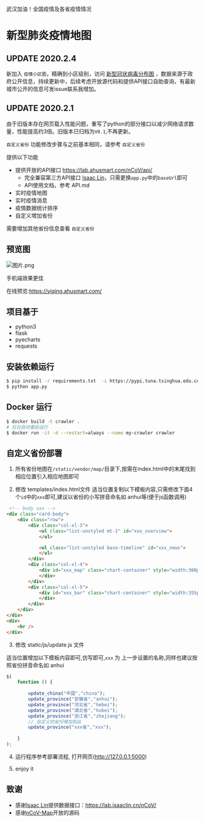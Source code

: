 武汉加油！全国疫情及各省疫情情况
# 新型肺炎疫情地图

## UPDATE 2020.2.4

新加入 `疫情小区图`，精确到小区级别，访问 [新型冠状病毒分布图](https://ncov.ahusmart.com/) ，数据来源于政府公开信息，持续更新中，后续考虑开放源代码和提供API接口自助查询，有最新城市公开的信息可发issue联系我增加。

## UPDATE 2020.2.1

由于旧版本存在网页载入性能问题，重写了python的部分接口以减少网络请求数量，性能提高约3倍。旧版本已归档为`V0.1`,不再更新。

`自定义省份` 功能修改步骤与之前基本相同，请参考 `自定义省份`

提供以下功能

* 提供开放的API接口 https://lab.ahusmart.com/nCoV/api/ 
  * 完全兼容第三方API接口 [Isaac Lin](https://github.com/BlankerL)，只需更换`app.py`中的`baseUrl`即可
  * API使用文档，参考 API.md
* 实时疫情地图
* 实时疫情消息
* 疫情数据统计排序
* 自定义增加省份


需要增加其他省份信息查看 `自定义省份` 

## 预览图

![图片.png](https://i.loli.net/2020/01/28/tiecqYUAa1F57Ju.png)

手机端效果更佳

在线预览:https://yiqing.ahusmart.com/

## 项目基于
* python3
* flask
* pyecharts
* requests

## 安装依赖运行

```bash
$ pip install -r requirements.txt  -i https://pypi.tuna.tsinghua.edu.cn/simple
$ python app.py
```

## Docker 运行

```bash
$ docker build -t crawler .
# 后台自动重启运行
$ docker run -it -d --restart=always --name my-crawler crawler
```

## 自定义省份部署

1. 所有省份地图在`/static/vendor/map/`目录下,按需在index.html中的末尾找到相应位置引入相应地图即可

2. 修改 templates/index.html文件
适当位置复制以下模板内容,只需修改下面4个`id`中的`xxx`即可,建议以省份的小写拼音命名如 anhui等(便于js函数调用)

```html
 <!-- body xxx --> 
<div class="card-body">
    <div class="row">
        <div class="col-xl-3">
            <ul class="list-unstyled mt-1" id="xxx_overview">
            </ul>

            <ul class="list-unstyled base-timeline" id="xxx_news">
            </ul>
        </div>
        <div class="col-xl-4">
            <div id="xxx_map" class="chart-container" style="width:360px; height:640px;">
            </div>
        </div>
        <div class="col-xl-5">
            <div id="xxx_bar" class="chart-container" style="width:355px; height:640px;" >
            </div>
        </div>
    </div>
</div>
<div>
    <hr />
</div>

```

3. 修改 static/js/update.js 文件

适当位置增加以下模板内容即可,仿写即可,`xxx` 为 上一步设置的名称,同样也建议按照省份拼音命名如 anhui

```javascript
$(
    function () {
        
        update_china("中国","china");
        update_province("安徽省","anhui");
        update_province("河北省","hebei");
        update_province("湖北省","hubei");
        update_province("浙江省","zhejiang");
        // 自定义的省份增加到此
        update_province("xxx省","xxx");
         
    }
);

```

4.  运行程序参考部署流程, 打开网页(http://127.0.0.1:5000)

5. enjoy it



## 致谢

* 感谢[Isaac Lin](https://github.com/BlankerL)提供数据接口：<https://lab.isaaclin.cn/nCoV/>
* 感谢[nCoV-Map](https://github.com/sangyx/nCoV-Map)开放的源码
